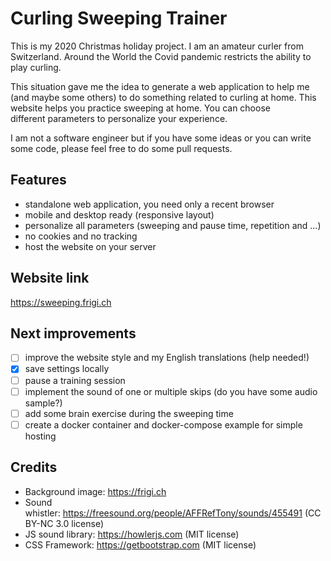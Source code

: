 # Curling Sweeping Trainer

This is my 2020 Christmas holiday project. I am an amateur curler from Switzerland. Around the World the Covid pandemic restricts the ability to play curling.

This situation gave me the idea to generate a web application to help me (and maybe some others) to do something related to curling at home. This website helps you practice sweeping at home. You can choose different parameters to personalize your experience.

I am not a software engineer but if you have some ideas or you can write some code, please feel free to do some pull requests.

## Features

- standalone web application, you need only a recent browser
- mobile and desktop ready (responsive layout)
- personalize all parameters (sweeping and pause time, repetition and ...)
- no cookies and no tracking
- host the website on your server

## Website link
https://sweeping.frigi.ch

## Next improvements

- [ ] improve the website style and my English translations (help needed!)
- [x] save settings locally 
- [ ] pause a training session
- [ ] implement the sound of one or multiple skips (do you have some audio sample?)
- [ ] add some brain exercise during the sweeping time
- [ ] create a docker container and docker-compose example for simple hosting

## Credits

- Background image: https://frigi.ch
- Sound whistler: https://freesound.org/people/AFFRefTony/sounds/455491 (CC BY-NC 3.0 license)
- JS sound library: https://howlerjs.com (MIT license)
- CSS Framework: https://getbootstrap.com (MIT license)
